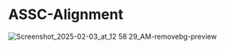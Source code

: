 # ASSC-Alignment

![Screenshot_2025-02-03_at_12 58 29_AM-removebg-preview](https://github.com/user-attachments/assets/25d37511-6a30-4f0a-84bf-5f72c7f38fae)
